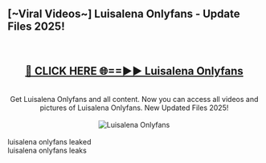 <h2>[~Viral Videos~] Luisalena Onlyfans - Update Files 2025!</h2>
<br>
<div align="center">
<h2><a href="https://betterlinks.top/A2PfLJ" rel="nofollow">🔴 CLICK HERE 🌐==►► Luisalena Onlyfans</a></h2>
<br>
Get Luisalena Onlyfans and all content. Now you can access all videos and pictures of Luisalena Onlyfans. New Updated Files 2025!
<br>
<br>
<a href="https://betterlinks.top/A2PfLJ" rel="nofollow" data-target="animated-image.originalLink"><img src="https://i.ibb.co.com/WyWwxjT/player-gif2.gif" alt="Luisalena Onlyfans" style="max-width: 100%; display: inline-block;" data-target="animated-image.originalImage"></a>
</div>
<br>
luisalena onlyfans leaked<br>
luisalena onlyfans leaks